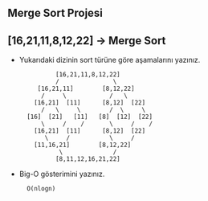 Merge Sort Projesi
----------
[16,21,11,8,12,22] -> Merge Sort
----------

- Yukarıdaki dizinin sort türüne göre aşamalarını yazınız.

                [16,21,11,8,12,22]
                /               \
           [16,21,11]        [8,12,22]
            /     \            /   \
          [16,21]  [11]      [8,12]  [22]
            /   \     \        /  \     \
        [16]  [21]   [11]   [8]  [12]  [22]
            \     /    /       \     /    /
          [16,21]  [11]      [8,12]  [22]
             \     /           \     /
          [11,16,21]        [8,12,22]
                 \              /
                [8,11,12,16,21,22]

- Big-O gösterimini yazınız.

        O(nlogn)
